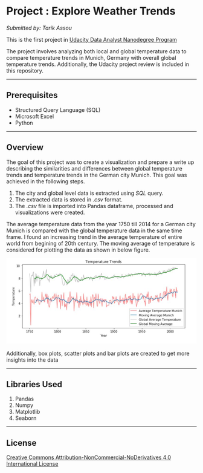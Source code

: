 # Project : Explore Weather Trends

*Submitted by: Tarik Assou*

This is the first project in [Udacity Data Analyst Nanodegree Program](https://www.udacity.com/course/data-analyst-nanodegree--nd002)

The project involves analyzing both local and global temperature data to compare temperature trends in Munich, Germany with overall global temperature trends. Additionally, the Udacity project review is included in this repository.

-----------------------------------------------------------------------------------------------------------------------

## Prerequisites 

* Structured Query Language (SQL)
* Microsoft Excel
* Python

--------------------------------------------------------------------------------------------------------------------------------

## Overview

The goal of this project was to create a visualization and prepare a write up describing the similarities and differences between global temperature trends and temperature trends in the German city Munich. 
This goal was achieved in the following steps.

1. The city and global level data is extracted using _SQL_ query.
2. The extracted data is stored in _.csv_ format.
3. The _.csv_ file is imported into Pandas dataframe, processed and visualizations were created.

The average temperature data from the year 1750 till 2014 for a German city Munich is compared with the global temperature data in the same time frame. I found an increasing trend in the average temperature of entire world from begining of 20th century.
The moving average of temperature is considered for plotting the data as shown in below figure.

![Temperature Trends](https://github.com/17rsuraj/data-analyst/blob/master/Explore%20Weather%20Trends/Temperature%20trends.JPG)

Additionally, box plots, scatter plots and bar plots are created to get more insights into the data

--------------------------------------------------------------------------------------------------------------

## Libraries Used

1. Pandas
2. Numpy
3. Matplotlib
4. Seaborn

-------------------------------------------------------------------------------------------------------------

## License

[Creative Commons Attribution-NonCommercial-NoDerivatives 4.0 International License](https://creativecommons.org/licenses/by-nc-nd/4.0/)
